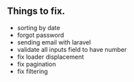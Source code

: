 ## Things to fix.
- sorting by date
- forgot password
- sending email with laravel
- validate all inputs field to have number
- fix loader displacement
- fix pagination
- fix filtering

